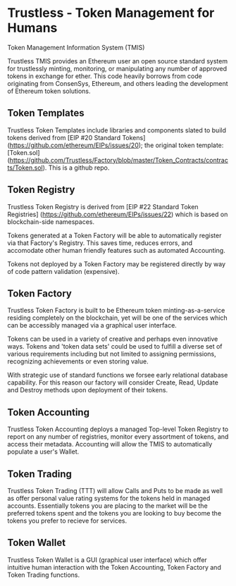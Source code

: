 # Trustless - Token Management for Humans

Token Management Information System (TMIS)

Trustless TMIS provides an Ethereum user an open source standard system for trustlessly minting, monitoring, or manipulating any number of approved tokens in exchange for ether. This code heavily borrows from code originating from ConsenSys, Ethereum, and others leading the development of Ethereum token solutions.

## Token Templates

Trustless Token Templates include libraries and components slated to build tokens derived from [EIP #20 Standard Tokens] (https://github.com/ethereum/EIPs/issues/20); the original token template: [Token.sol] (https://github.com/Trustless/Factory/blob/master/Token_Contracts/contracts/Token.sol). This is a github repo.

## Token Registry

Trustless Token Registry is derived from [EIP #22 Standard Token Registries] (https://github.com/ethereum/EIPs/issues/22) which is based on blockchain-side namespaces. 

Tokens generated at a Token Factory will be able to automatically register via that Factory's Registry. This saves time, reduces errors, and accomodate other human friendly features such as automated Accounting. 

Tokens not deployed by a Token Factory may be registered directly by way of code pattern validation (expensive).

## Token Factory

Trustless Token Factory is built to be Ethereum token minting-as-a-service residing completely on the blockchain, yet will be one of the services which can be accessibly managed via a graphical user interface. 

Tokens can be used in a variety of creative and perhaps even innovative ways. Tokens and 'token data sets' could be used to fulfill a diverse set of various requirements including but not limited to assigning permissions, recognizing achievements or even storing value. 

With strategic use of standard functions we forsee early relational database capability. For this reason our factory will consider Create, Read, Update and Destroy methods upon deployment of their tokens.  

## Token Accounting

Trustless Token Accounting deploys a managed Top-level Token Registry to report on any number of registries, monitor every assortment of tokens, and access their metadata. Accounting will allow the TMIS to automatically populate a user's Wallet.

## Token Trading

Trustless Token Trading (TTT) will allow Calls and Puts to be made as well as offer personal value rating systems for the tokens held in managed accounts. Essentially tokens you are placing to the market will be the preferred tokens spent and the tokens you are looking to buy become the tokens you prefer to recieve for services. 

## Token Wallet

Trustless Token Wallet is a GUI (graphical user interface) which offer intuitive human interaction with the Token Accounting, Token Factory and Token Trading functions.
